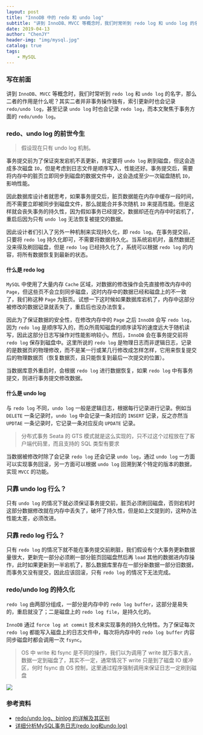 ```yaml
---
layout: post
title: "InnoDB 中的 redo 和 undo log"
subtitle: "讲到 InnoDB、MVCC 等概念时，我们时常听到 redo log 和 undo log 的名字，那么二者的作用是什么呢"
date: 2019-04-13
author: "ChenJY"
header-img: "img/mysql.jpg"
catalog: true
tags: 
    - MySQL
---
```


### 写在前面

讲到 `InnoDB`、`MVCC` 等概念时，我们时常听到 `redo log` 和 `undo log` 的名字，那么二者的作用是什么呢？其实二者并非事务操作独有，索引更新时也会记录 `redo/undo log`，甚至记录 `undo log` 时也会记录 `redo log`，而本文聚焦于事务方面的 `redo/undo log`。

### redo、undo log 的前世今生

> 假设现在只有 undo log 机制。

事务提交前为了保证突发宕机不丢更新，肯定要将 `undo log` 刷到磁盘，但这会造成多次磁盘 `IO`，但是考虑到日志文件是顺序写入，性能还好。事务提交后，需要将内存中的脏页立即同步到磁盘的数据文件中，这会造成至少一次磁盘随机 `IO`，影响性能。

因此数据库设计者就思考，如果事务提交后，脏页数据能在内存中缓存一段时间，而不需要立即被同步到磁盘文件，那么就能合并多次随机 `IO` 来提高性能。但是这样就会丧失事务的持久性，因为假如事务已经提交，数据却还在内存中时宕机了，重启后因为只有 `undo log` 无法恢复被提交的数据。

因此设计者们引入了另外一种机制来实现持久化，即 `redo log`。在事务提交前，只要将 `redo log` 持久化即可，不需要将数据持久化。当系统宕机时，虽然数据还没来得及刷回磁盘，但是 `redo log` 已经持久化了，系统可以根据 `redo log` 的内容，将所有数据恢复到最新的状态。

#### 什么是 redo log

`MySQL` 中使用了大量内存 `Cache` 区域，对数据的修改操作会先直接修改内存中的 `Page`，但这些页不会立刻同步磁盘，这时内存中的数据已经和磁盘上的不一致了，我们称这种 `Page` 为脏页。试想一下这时候如果数据库宕机了，内存中这部分被修改的数据记录就丢失了，重启后也没办法恢复。

因此为了保证数据的安全性，在修改内存中的 `Page` 之后 `InnoDB` 会写 `redo log`，因为 `redo log` 是顺序写入的，而众所周知磁盘的顺序读写的速度远大于随机读写，因此这部分日志写操作对性能影响较小。然后，`InnoDB` 会在事务提交前将 `redo log` 保存到磁盘中。这里所说的 `redo log` 是物理日志而非逻辑日志，记录的是数据页的物理修改，而不是某一行或某几行修改成怎样怎样，它用来恢复提交后的物理数据页（恢复数据页，且只能恢复到最后一次提交的位置）。

当数据库意外重启时，会根据 `redo log` 进行数据恢复，如果 `redo log` 中有事务提交，则进行事务提交修改数据。

#### 什么是 undo log

与 `redo log` 不同，`undo log` 一般是逻辑日志，根据每行记录进行记录。例如当 `DELETE` 一条记录时，`undo log` 中会记录一条对应的 `INSERT` 记录，反之亦然当 `UPDTAE` 一条记录时，它记录一条对应反向 `UPDATE` 记录。

> 分布式事务 Seata 的 GTS 模式就是这么实现的，只不过这个过程放在了客户端代码里，而且支持的 SQL 类型有要求

当数据被修改时除了会记录 `redo log` 还会记录 `undo log`，通过 `undo log` 一方面可以实现事务回滚，另一方面可以根据 `undo log` 回溯到某个特定的版本的数据，实现 `MVCC` 的功能。

### 只靠 undo log 行么？

只有 `undo log` 的情况下就必须保证事务提交前，脏页必须刷回磁盘，否则宕机时这部分数据修改就在内存中丢失了，破坏了持久性，但是如上文提到的，这种办法性能太差，必须改进。

### 只靠 redo log 行么？

只有 `redo log` 的情况下就不能在事务提交前刷脏，我们假设有个大事务更新数据量很大，更新完一部分必须刷一部分脏页回磁盘然后再 `load` 其他的数据进内存操作，此时如果更新到一半宕机了，那么数据库里存在一部分新数据一部分旧数据，而事务又没有提交，因此应该回滚，只有 `redo log` 的情况下无法完成。

### redo/undo log 的持久化

`redo log` 由两部分组成，一部分是内存中的 `redo log buffer`，这部分是易失的，重启就没了；二是磁盘上的 `redo log file`，是持久化的。

`InnoDB` 通过 `force log at commit` 技术来实现事务的持久化特性。为了保证每次 `redo log` 都能写入磁盘上的日志文件中，每次将内存中的 `redo log buffer` 内容同步磁盘时都会调用一次 `fsync`。

> OS 中 write 和 fsync 是不同的操作，我们以为调用了 write 就万事大吉，数据一定到磁盘了，其实不一定，通常情况下 write 只是到了磁盘 IO 缓冲区，何时 fsync 由 OS 控制，这里通过程序强制调用来保证日志一定刷到磁盘

![](http://ww1.sinaimg.cn/large/c3beb895ly1g212vf2ljjj20u20reju7.jpg)

### 参考资料

- [redo/undo log、binlog 的详解及其区别](https://www.jianshu.com/p/57c510f4ec28)
- [详细分析MySQL事务日志(redo log和undo log)](https://www.cnblogs.com/f-ck-need-u/archive/2018/05/08/9010872.html)